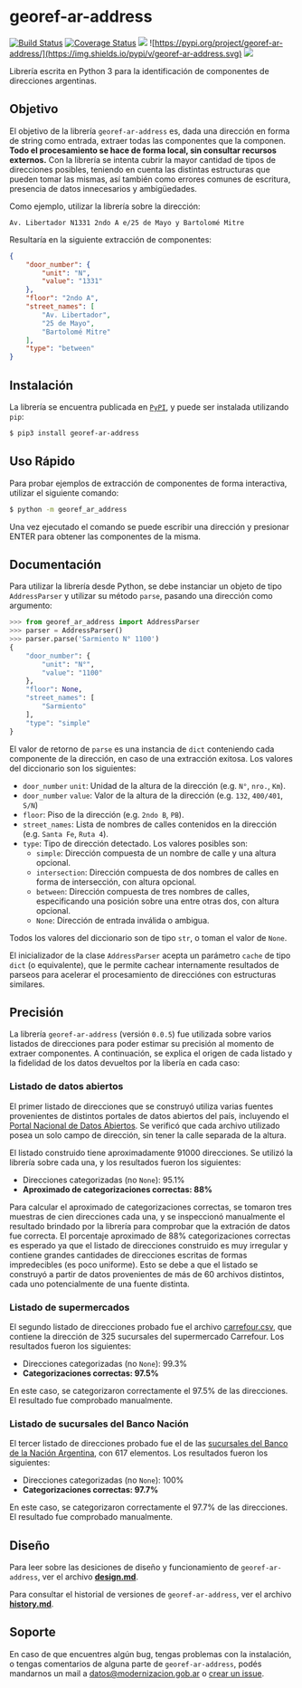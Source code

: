 # georef-ar-address
[![Build Status](https://travis-ci.org/datosgobar/georef-ar-address.svg?branch=master)](https://travis-ci.org/datosgobar/georef-ar-address)
[![Coverage Status](https://coveralls.io/repos/github/datosgobar/georef-ar-address/badge.svg?branch=master)](https://coveralls.io/github/datosgobar/georef-ar-address?branch=master)
![](https://img.shields.io/github/license/datosgobar/georef-ar-address.svg)
![https://pypi.org/project/georef-ar-address/](https://img.shields.io/pypi/v/georef-ar-address.svg)
![](https://img.shields.io/badge/python-3-blue.svg)

Librería escrita en Python 3 para la identificación de componentes de direcciones argentinas.

## Objetivo

El objetivo de la librería `georef-ar-address` es, dada una dirección en forma de string como entrada, extraer todas las componentes que la componen. **Todo el procesamiento se hace de forma local, sin consultar recursos externos.** Con la librería se intenta cubrir la mayor cantidad de tipos de direcciones posibles, teniendo en cuenta las distintas estructuras que pueden tomar las mismas, así también como errores comunes de escritura, presencia de datos innecesarios y ambigüedades.

Como ejemplo, utilizar la librería sobre la dirección:

`Av. Libertador N1331 2ndo A e/25 de Mayo y Bartolomé Mitre`

Resultaría en la siguiente extracción de componentes:
```json
{
    "door_number": {
        "unit": "N",
        "value": "1331"
    },
    "floor": "2ndo A",
    "street_names": [
        "Av. Libertador",
        "25 de Mayo",
        "Bartolomé Mitre"
    ],
    "type": "between"
}
```

## Instalación

La librería se encuentra publicada en [`PyPI`](https://pypi.org/project/georef-ar-address/), y puede ser instalada utilizando `pip`:

```bash
$ pip3 install georef-ar-address
```

## Uso Rápido

Para probar ejemplos de extracción de componentes de forma interactiva, utilizar el siguiente comando:
```bash
$ python -m georef_ar_address
```

Una vez ejecutado el comando se puede escribir una dirección y presionar ENTER para obtener las componentes de la misma.

## Documentación

Para utilizar la librería desde Python, se debe instanciar un objeto de tipo `AddressParser` y utilizar su método `parse`, pasando una dirección como argumento:

```python
>>> from georef_ar_address import AddressParser
>>> parser = AddressParser()
>>> parser.parse('Sarmiento N° 1100')
{
    "door_number": {
        "unit": "N°",
        "value": "1100"
    },
    "floor": None,
    "street_names": [
        "Sarmiento"
    ],
    "type": "simple"
}
```

El valor de retorno de `parse` es una instancia de `dict` conteniendo cada componente de la dirección, en caso de una extracción exitosa. Los valores del diccionario son los siguientes:

- `door_number` `unit`: Unidad de la altura de la dirección (e.g. `N°`, `nro.`, `Km`).
- `door_number` `value`: Valor de la altura de la dirección (e.g. `132`, `400/401`, `S/N`)
- `floor`: Piso de la dirección (e.g. `2ndo B`, `PB`).
- `street_names`: Lista de nombres de calles contenidos en la dirección (e.g. `Santa Fe`, `Ruta 4`).
- `type`: Tipo de dirección detectado. Los valores posibles son:
  - `simple`: Dirección compuesta de un nombre de calle y una altura opcional.
  - `intersection`: Dirección compuesta de dos nombres de calles en forma de intersección, con altura opcional.
  - `between`: Dirección compuesta de tres nombres de calles, especificando una posición sobre una entre otras dos, con altura opcional.
  - `None`: Dirección de entrada inválida o ambigua.

Todos los valores del diccionario son de tipo `str`, o toman el valor de `None`.

El inicializador de la clase `AddressParser` acepta un parámetro `cache` de tipo `dict` (o equivalente), que le permite cachear internamente resultados de parseos para acelerar el procesamiento de direcciónes con estructuras similares.

## Precisión

La librería `georef-ar-address` (versión `0.0.5`) fue utilizada sobre varios listados de direcciones para poder estimar su precisión al momento de extraer componentes. A continuación, se explica el origen de cada listado y la fidelidad de los datos devueltos por la libería en cada caso:

### Listado de datos abiertos

El primer listado de direcciones que se construyó utiliza varias fuentes provenientes de distintos portales de datos abiertos del país, incluyendo el [Portal Nacional de Datos Abiertos](https://datos.gob.ar/). Se verificó que cada archivo utilizado posea un solo campo de dirección, sin tener la calle separada de la altura.

El listado construido tiene aproximadamente 91000 direcciones. Se utilizó la librería sobre cada una, y los resultados fueron los siguientes:

 - Direcciones categorizadas (no `None`): 95.1%
 - **Aproximado de categorizaciones correctas: 88%**

Para calcular el aproximado de categorizaciones correctas, se tomaron tres muestras de cien direcciones cada una, y se inspeccionó manualmente el resultado brindado por la librería para comprobar que la extración de datos fue correcta. El porcentaje aproximado de 88% categorizaciones correctas es esperado ya que el listado de direcciones construido es muy irregular y contiene grandes cantidades de direcciones escritas de formas impredecibles (es poco uniforme). Esto se debe a que el listado se construyó a partir de datos provenientes de más de 60 archivos distintos, cada uno potencialmente de una fuente distinta.

### Listado de supermercados

El segundo listado de direcciones probado fue el archivo [carrefour.csv](https://gist.github.com/mgaitan/9677204), que contiene la dirección de 325 sucursales del supermercado Carrefour. Los resultados fueron los siguientes:

 - Direcciones categorizadas (no `None`): 99.3%
 - **Categorizaciones correctas: 97.5%**

En este caso, se categorizaron correctamente el 97.5% de las direcciones. El resultado fue comprobado manualmente.

### Listado de sucursales del Banco Nación

El tercer listado de direcciones probado fue el de las [sucursales del Banco de la Nación Argentina](http://www.agencia.mincyt.gob.ar/upload/listado_de_sucursales_bna_web.xls), con 617 elementos. Los resultados fueron los siguientes:

 - Direcciones categorizadas (no `None`): 100%
 - **Categorizaciones correctas: 97.7%**

En este caso, se categorizaron correctamente el 97.7% de las direcciones. El resultado fue comprobado manualmente.

## Diseño

Para leer sobre las desiciones de diseño y funcionamiento de `georef-ar-address`, ver el archivo [**design.md**](docs/design.md).

Para consultar el historial de versiones de `georef-ar-address`, ver el archivo [**history.md**](docs/history.md).

## Soporte
En caso de que encuentres algún bug, tengas problemas con la instalación, o tengas comentarios de alguna parte de `georef-ar-address`, podés mandarnos un mail a [datos@modernizacion.gob.ar](mailto:datos@modernizacion.gob.ar) o [crear un issue](https://github.com/datosgobar/georef-ar-address/issues/new?title=Encontre-un-bug-en-georef-ar-address).
